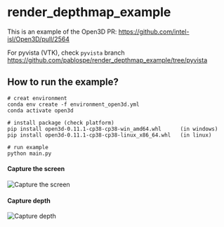 # render_depthmap_example

This is an example of the Open3D PR:
https://github.com/intel-isl/Open3D/pull/2564

For pyvista (VTK), check `pyvista` branch
https://github.com/pablospe/render_depthmap_example/tree/pyvista

## How to run the example?

    # creat environment
    conda env create -f environment_open3d.yml
    conda activate open3d

    # install package (check platform)
    pip install open3d-0.11.1-cp38-cp38-win_amd64.whl      (in windows)
    pip install open3d-0.11.1-cp38-cp38-linux_x86_64.whl   (in linux)

    # run example
    python main.py


#### Capture the screen

![Capture the screen](screenshot_image.png)

#### Capture depth

![Capture depth](screenshot_depth.png)
